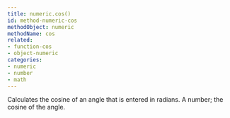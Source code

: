 ```yaml
---
title: numeric.cos()
id: method-numeric-cos
methodObject: numeric
methodName: cos
related:
- function-cos
- object-numeric
categories:
- numeric
- number
- math
---
```


Calculates the cosine of an angle that is entered
in radians.
A number; the cosine of the angle.